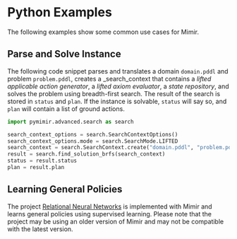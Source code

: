 # Python Examples

The following examples show some common use cases for Mimir.

## Parse and Solve Instance

The following code snippet parses and translates a domain `domain.pddl` and problem `problem.pddl`, creates a _search_context that contains a _lifted applicable action generator_, a _lifted axiom evaluator_, a _state repository_, and solves the problem using breadth-first search. The result of the search is stored in `status` and `plan`. If the instance is solvable, `status` will say so, and `plan` will contain a list of ground actions.

```python
import pymimir.advanced.search as search

search_context_options = search.SearchContextOptions()
search_context_options.mode = search.SearchMode.LIFTED
search_context = search.SearchContext.create("domain.pddl", "problem.pddl", search_context_options)
result = search.find_solution_brfs(search_context)
status = result.status
plan = result.plan
```

## Learning General Policies

The project [Relational Neural Networks](https://github.com/simon-stahlberg/relational-neural-network-python) is implemented with Mimir and learns general policies using supervised learning.
Please note that the project may be using an older version of Mimir and may not be compatible with the latest version.
